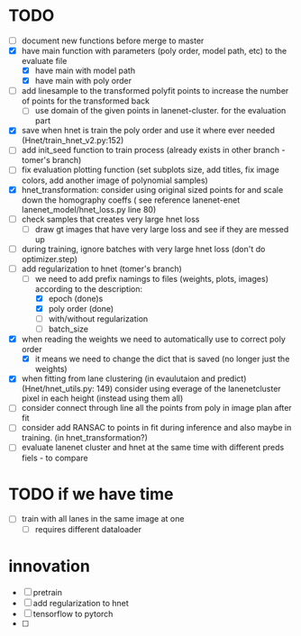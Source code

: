 # TODO

- [ ] document new functions before merge to master
- [X] have main function with parameters (poly order, model path, etc) to the evaluate file
  - [X] have main with model path 
  - [X] have main with poly order
- [ ] add linesample to the transformed polyfit points to increase the number of points for the transformed back
  - [ ] use domain of the given points in lanenet-cluster. for the evaluation part
- [X] save when hnet is train the poly order and use it where ever needed (Hnet/train_hnet_v2.py:152)
- [ ] add init_seed function to train process (already exists in other branch - tomer's branch)
- [ ] fix evaluation plotting function (set subplots size, add titles, fix image colors, add another image of polynomial samples)
- [X] hnet_transformation: consider using original sized points for and scale down the homography coeffs ( see reference lanenet-enet lanenet_model/hnet_loss.py line 80)
- [ ] check samples that creates very large hnet loss
  - [ ] draw gt images that have very large loss and see if they are messed up 
- [ ] during training, ignore batches with very large hnet loss (don't do optimizer.step)
- [ ] add regularization to hnet (tomer's branch)
  - [ ] we need to add prefix namings to files (weights, plots, images) according to the description:
    - [X] epoch (done)s
    - [X] poly order (done)
    - [ ] with/without regularization 
    - [ ] batch_size
- [X] when reading the weights we need to automatically use to correct poly order 
  - [X] it means we need to change the dict that is saved (no longer just the weights)
- [X] when fitting from lane clustering (in evaulutaion and predict) (Hnet/hnet_utils.py: 149) consider using everage of the lanenetcluster pixel  in each height (instead using them all)
- [ ] consider connect through line all the points from poly in image plan after fit
- [ ] consider add RANSAC to points in fit during inference and also maybe in training. (in hnet_transformation?)
- [ ] evaluate lanenet cluster and hnet at the same time with different preds fiels - to compare

# TODO if we have time
- [ ] train with all lanes in the same image at one 
  - [ ] requires different dataloader 

# innovation
 - [ ] pretrain
 - [ ] add regularization to hnet
 - [ ] tensorflow to pytorch
 - [ ] 
